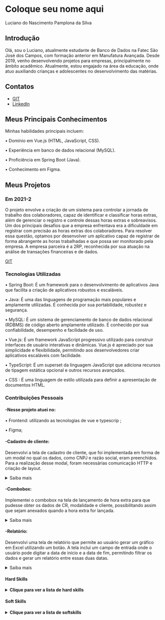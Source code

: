 # Coloque seu nome aqui
Luciano do Nascimento Pamplona da Silva 

## Introdução

Olá, sou o Luciano, atualmente estudante de Banco de Dados na Fatec São José dos Campos, com formação anterior em Manufatura Avançada. Desde 2019, venho desenvolvendo projetos para empresas, principalmente no âmbito acadêmico. Atualmente, estou engajado na área da educação, onde atuo auxiliando crianças e adolescentes no desenvolvimento das matérias.

## Contatos
* [GIT](https://github.com/lucianonps)
* [LinkedIn](https://www.linkedin.com/in/luciano-pamplona)

## Meus Principais Conhecimentos
Minhas habilidades principais incluem:

•	Domínio em Vue.js (HTML, JavaScript, CSS).

•	Experiência em banco de dados relacional (MySQL).

•	Proficiência em Spring Boot (Java).

•	Conhecimento em Figma.



## Meus Projetos

### Em 2021-2
O projeto envolve a criação de um sistema para controlar a jornada de trabalho dos colaboradores, capaz de identificar e classificar horas extras, além de gerenciar o registro e controle dessas horas extras e sobreavisos. Um dos principais desafios que a empresa enfrentava era a dificuldade em registrar com precisão as horas extras dos colaboradores. Para resolver essa questão, optamos por desenvolver um aplicativo capaz de registrar de forma abrangente as horas trabalhadas e que possa ser monitorado pela empresa.
A empresa parceira é a 2RP, reconhecida por sua atuação na análise de transações financeiras e de dados.


[GIT](https://github.com/api-3sem-pixel-api/api)

### Tecnologias Utilizadas

•	Spring Boot: É um framework para o desenvolvimento de aplicativos Java que facilita a criação de aplicativos robustos e escaláveis.

•	Java: É uma das linguagens de programação mais populares e amplamente utilizadas. É conhecida por sua portabilidade, robustez e segurança.

•	MySQL: É um sistema de gerenciamento de banco de dados relacional (RDBMS) de código aberto amplamente utilizado. É conhecido por sua confiabilidade, desempenho e facilidade de uso.

•	Vue.js: É um framework JavaScript progressivo utilizado para construir interfaces de usuário interativas e dinâmicas. Vue.js é apreciado por sua simplicidade e flexibilidade, permitindo aos desenvolvedores criar aplicativos escaláveis com facilidade.

•	TypeScript: É um superset da linguagem JavaScript que adiciona recursos de tipagem estática opcional e outros recursos avançados.

•	CSS : É uma linguagem de estilo utilizada para definir a apresentação de documentos HTML.


### Contribuições Pessoais

#### -Nesse projeto atuei no:

•	Frontend: utilizando as tecnologias de vue e typescrip ;

•	Figma;


#### -Cadastro de cliente:

Desenvolvi a tela de cadastro de cliente, que foi implementada em forma de um modal no qual os dados, como CNPJ e razão social, eram preenchidos. Para a realização desse modal, foram necessárias comunicação HTTP e criação de layout.

<details>  
<summary> Saiba mais </summary>
  
![Captura de tela 2024-05-13 212916](https://github.com/lucianonps/bertoti/assets/102562662/16803d2b-1c4a-4ca1-a51a-a75a89b31e25)

A imagem acima refere-se a um modal para cadastrar clientes. Nele, preencheremos o CNPJ e a razão social para cadastrar a empresa no sistema.

##

```vuejs
save() {
            const createCliente = {
                razaoSocialCliente: this.nomeRs,
                cnpjCliente: this.siglaCnpj, 
                ativo:this.ativo,
                idCliente: 0
            }


            http.post('/cliente', createCliente)
                .then(_ => alert('Cliente salvo !!!'))
                .catch(_ => alert('Tente Novamente '))
                .finally(() => {
                    this.clear()


                });


        },
```
A função save() pertence à tela de cadastro de cliente e é responsável por salvar as informações de um novo cliente no sistema. Ela cria um objeto com os dados do cliente, incluindo razão social, CNPJ, estado ativo/inativo e um ID inicializado em zero. Em seguida, realiza uma requisição HTTP POST para o endpoint /cliente, enviando esse objeto. Se a requisição for bem-sucedida, um alerta confirma o salvamento do cliente; caso contrário, um alerta pede ao usuário para tentar novamente. Finalmente, a função limpa os campos do formulário.

</details>



#### -Combobox: 

Implementei o combobox na tela de lançamento de hora extra para que pudesse obter os dados de CR, modalidade e cliente, possibilitando assim que sejam anexados quando a hora extra for lançada.

<details>  
<summary> Saiba mais </summary>
  
![Captura de tela 2024-05-15 205239](https://github.com/lucianonps/bertoti/assets/102562662/84ef4a5c-5204-4987-a521-11c944cf0601)

A imagem acima refere-se à implementação de um combobox. Nele, selecionamos os dados de cliente, modalidade e CR, o que nos permite preencher os outros campos da tela e consequentemente, lançar a hora com exatidão.

##
```vuejs

ComboboxModalidade() {
    http.get("/modalidade")
      .then(response => {
        this.listmodal = response.data
      })

  }

```
A função ComboboxModalidade(),ComboboxCr() e ComboboxCliente() faz parte da tela de lançamento de horas extras e é responsável por preencher um combobox (caixa de seleção) com dados específicos de acordo com o usuário autenticado.
Essa função é crucial para a tela de lançamento de horas extras, pois garante que o combobox seja populado com opções relevantes e personalizadas para o usuário atual. Ao fazer isso, facilita a seleção de critérios ou categorias específicas necessárias para o lançamento correto das horas extras.

  
</details>


#### -Relatório: 

Desenvolvi uma tela de relatório que permite ao usuário gerar um gráfico em Excel utilizando um botão. A tela inclui um campo de entrada onde o usuário pode digitar a data de início e a data de fim, permitindo filtrar os dados e gerar um relatório entre essas duas datas.


<details>
<summary> Saiba mais </summary>
  
![Captura de tela 2024-05-26 175302](https://github.com/lucianonps/bertoti/assets/102562662/1820b42b-c7f7-4281-b614-d718c1b17873)

A imagem acima refere-se à tela de relatório, onde é gerado um arquivo sobre as horas extras dos colaboradores. Nesta tela, o usuário pode inserir uma data de início e uma data de fim para filtrar os dados, permitindo a geração de um relatório detalhado entre essas duas datas. 

##

```vuejs
async gerar() {

    try {
    const response = await http.get('/relatorio',{responseType:'arraybuffer', params:this.relatorio});
    var blob = new Blob([response.data]);
    var link = document.createElement('a');
    link.href = URL.createObjectURL(blob);
    link.download ='extrato_horas.xls';
    link.click()

    
  } catch (error) {
    console.error('Erro na solicitação de relatório:', error);
    alert('Erro ao gerar relatório. Tente novamente.');
  }
}
```
A função async gerar() é responsável por gerar e baixar um relatório de horas extras dos colaboradores no formato Excel. Ela faz parte da funcionalidade da tela de relatório mencionada anteriormente, onde os usuários podem filtrar dados por data de início e fim para gerar um relatório detalhado.

##

  
</details>

#### Hard Skills
<details>
  <summary><b>Clique para ver a lista de hard skills</b></summary>
  <br>
  <table align="center">
    <tr>
      <th width="300px">Tecnologia/Metodologia</th>
      <th width="300px">Classificação</th>
    </tr>
    <tr>
      <td>VUE</td>
      <td>★★★★★★★★☆☆</td>
    </tr>
    <tr>
      <td>HTML/CSS</td>
      <td>★★★★★★★★☆☆</td>
    </tr>
    <tr>
      <td>SQL</td>
      <td>★★★★★☆☆☆☆☆</td>
    </tr>
    <tr>
      <td>MYSQL</td>
      <td>★★★★★★★☆☆☆</td>
    </tr>
    <tr>
      <td>REST</td>
      <td>★★★★★★☆☆☆☆</td>
    </tr>
    <tr>
      <td>UX/UI design</td>
      <td>★★★★★★★★★☆</td>
    </tr>
  </table>
</details>

#### Soft Skills
<details>
  <summary><b>Clique para ver a lista de softskills</b></summary>
  <br>
  <table align="center">
    <tr>
      <th width="300px">Tecnologia/Metodologia</th>
      <th width="300px">Classificação</th>
    </tr>
    <tr>
      <td>Comunicação</td>
      <td>★★★★★★★☆☆☆</td>
    </tr>
    <tr>
      <td>Responsabilidade</td>
      <td>★★★★★★★★★☆</td>
    </tr>
    <tr>
      <td>Trabalho em Equipe</td>
      <td>★★★★★★★☆☆☆</td>
    </tr>
    <tr>
      <td>Resolução de Problemas</td>
      <td>★★★★★★★☆☆☆</td>
    </tr>
    
  </table>
</details>









